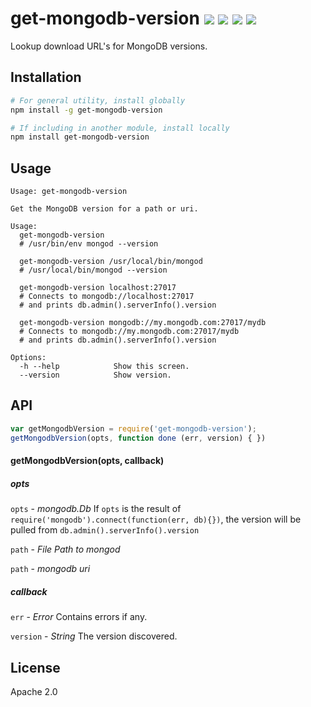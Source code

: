 # get-mongodb-version [![][npm_img]][npm_url] [![][travis_img]][travis_url] [![][coverage_img]][coverage_url] [![][gitter_img]][gitter_url]

Lookup download URL's for MongoDB versions.

## Installation

```bash
# For general utility, install globally
npm install -g get-mongodb-version

# If including in another module, install locally
npm install get-mongodb-version
```

## Usage

```
Usage: get-mongodb-version

Get the MongoDB version for a path or uri.

Usage:
  get-mongodb-version
  # /usr/bin/env mongod --version

  get-mongodb-version /usr/local/bin/mongod
  # /usr/local/bin/mongod --version

  get-mongodb-version localhost:27017
  # Connects to mongodb://localhost:27017
  # and prints db.admin().serverInfo().version

  get-mongodb-version mongodb://my.mongodb.com:27017/mydb
  # Connects to mongodb://my.mongodb.com:27017/mydb
  # and prints db.admin().serverInfo().version

Options:
  -h --help            Show this screen.
  --version            Show version.
```

## API

```javascript
var getMongodbVersion = require('get-mongodb-version');
getMongodbVersion(opts, function done (err, version) { })
```

#### getMongodbVersion(opts, callback)

##### opts

`opts` - *mongodb.Db*
If `opts` is the result of `require('mongodb').connect(function(err, db){})`,
the version will be pulled from `db.admin().serverInfo().version`

`path` - *File Path to mongod*

`path` - *mongodb uri*

##### callback

`err` - *Error*
Contains errors if any.

`version` - *String*
The version discovered.

## License

Apache 2.0

[travis_img]: https://secure.travis-ci.org/mongodb-js/get-mongodb-version.svg?branch=master
[travis_url]: https://travis-ci.org/mongodb-js/get-mongodb-version
[npm_img]: https://img.shields.io/npm/v/get-mongodb-version.svg
[npm_url]: https://www.npmjs.org/package/get-mongodb-version
[coverage_img]: https://coveralls.io/repos/mongodb-js/get-mongodb-version/badge.svg?branch=master
[coverage_url]: https://coveralls.io/r/mongodb-js/get-mongodb-version
[gitter_img]: https://badges.gitter.im/Join%20Chat.svg
[gitter_url]: https://gitter.im/mongodb-js/mongodb-js
